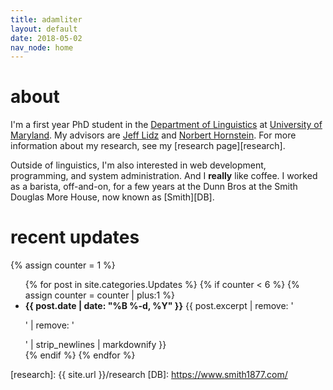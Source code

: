 ```yaml
---
title: adamliter
layout: default
date: 2018-05-02
nav_node: home
---
```


# about

I'm a first year PhD student in
the [Department of Linguistics][umd-ling]
at [University of Maryland][umd]. My advisors are [Jeff Lidz][jeff]
and [Norbert Hornstein][norbert].  For more information about my
research, see my [research page][research].

Outside of linguistics, I'm also interested in web development,
programming, and system administration.  And I **really** like coffee.
I worked as a barista, off-and-on, for a few years at the Dunn Bros at
the Smith Douglas More House, now known as [Smith][DB].

# recent updates

{% assign counter = 1 %}

<ul>
{% for post in site.categories.Updates %}
{% if counter < 6 %}
{% assign counter = counter | plus:1 %}
<li>
  <strong>{{ post.date | date: "%B %-d, %Y" }}</strong>
  {{ post.excerpt | remove: '<p>' | remove: '</p>' | strip_newlines | markdownify }}
</li>
{% endif %}
{% endfor %}
</ul>

[umd-ling]: http://ling.umd.edu/
[umd]: https://umd.edu/
[jeff]: http://ling.umd.edu/~jlidz/
[norbert]: http://ling.umd.edu/~hornstein/
[research]: {{ site.url }}/research
[DB]: https://www.smith1877.com/

